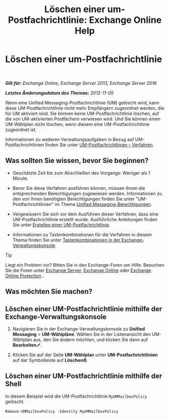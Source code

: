 ﻿---
title: 'Löschen einer um-Postfachrichtlinie: Exchange Online Help'
TOCTitle: Löschen einer um-Postfachrichtlinie
ms:assetid: c8758464-3c52-4dd3-b2a6-142a99bb0628
ms:mtpsurl: https://technet.microsoft.com/de-de/library/Bb124536(v=EXCHG.150)
ms:contentKeyID: 50554906
ms.date: 05/23/2018
mtps_version: v=EXCHG.150
ms.translationtype: MT
---

# Löschen einer um-Postfachrichtlinie

 

_**Gilt für:** Exchange Online, Exchange Server 2013, Exchange Server 2016_

_**Letztes Änderungsdatum des Themas:** 2012-11-05_

Wenn eine Unified Messaging-Postfachrichtlinie (UM) gelöscht wird, kann diese UM-Postfachrichtlinie nicht mehr Empfängern zugeordnet werden, die für UM aktiviert sind. Sie können keine UM-Postfachrichtlinie löschen, auf die von UM-aktivierten Postfächern verwiesen wird. Und Sie können einen UM-Wählplan nicht löschen, wenn diesem eine UM-Postfachrichtlinie zugeordnet ist.

Informationen zu weiteren Verwaltungsaufgaben in Bezug auf UM-Postfachrichtlinien finden Sie unter [UM-Postfachrichtlinien – Verfahren](um-mailbox-policy-procedures-exchange-2013-help.md).

## Was sollten Sie wissen, bevor Sie beginnen?

  - Geschätzte Zeit bis zum Abschließen des Vorgangs: Weniger als 1 Minute.

  - Bevor Sie diese Verfahren ausführen können, müssen Ihnen die entsprechenden Berechtigungen zugewiesen werden. Informationen zu den von Ihnen benötigten Berechtigungen finden Sie unter "UM-Postfachrichtlinien" im Thema [Unified Messaging-Berechtigungen](unified-messaging-permissions-exchange-2013-help.md).

  - Vergewissern Sie sich vor dem Ausführen dieser Verfahren, dass eine UM-Postfachrichtlinie erstellt wurde. Ausführliche Anleitungen finden Sie unter [Erstellen einer UM-Postfachrichtlinie](create-a-um-mailbox-policy-exchange-2013-help.md).

  - Informationen zu Tastenkombinationen für die Verfahren in diesem Thema finden Sie unter [Tastenkombinationen in der Exchange-Verwaltungskonsole](keyboard-shortcuts-in-the-exchange-admin-center-exchange-online-protection-help.md).


> [!TIP]
> Liegt ein Problem vor? Bitten Sie in den Exchange-Foren um Hilfe. Besuchen Sie die Foren unter <A href="https://go.microsoft.com/fwlink/p/?linkid=60612">Exchange Server</A>, <A href="https://go.microsoft.com/fwlink/p/?linkid=267542">Exchange Online</A> oder <A href="https://go.microsoft.com/fwlink/p/?linkid=285351">Exchange Online Protection</A>..



## Was möchten Sie machen?

## Löschen einer UM-Postfachrichtlinie mithilfe der Exchange-Verwaltungskonsole

1.  Navigieren Sie in der Exchange-Verwaltungskonsole zu **Unified Messaging** \> **UM-Wählpläne**. Wählen Sie in der Listenansicht den UM-Wählplan aus, den Sie ändern möchten, und klicken Sie dann auf **Bearbeiten**![Bearbeitungssymbol](images/Bb124582.6f53ccb2-1f13-4c02-bea0-30690e6ea71d(EXCHG.150).gif "Bearbeitungssymbol").

2.  Klicken Sie auf der Seite **UM-Wählplan** unter **UM-Postfachrichtlinien** auf der Symbolleiste auf **Löschen**![Löschen (Symbol)](images/JJ657511.14f639f6-61e8-4418-bbfb-0db14de9d2f5(EXCHG.150).gif "Löschen (Symbol)").

## Löschen einer UM-Postfachrichtlinie mithilfe der Shell

In diesem Beispiel wird die UM-Postfachrichtlinie `MyUMMailboxPolicy` gelöscht.

    Remove-UMMailboxPolicy -Identity MyUMMailboxPolicy


